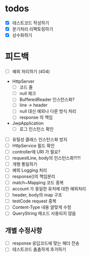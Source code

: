 # todos

- [x] 테스트코드 작성하기
- [x] 분기처리 리팩토링하기
- [x] 상수화하기

# 피드백
- [ ] 예외 처리하기 (404)
- HttpServer
  - [ ] 코드 줄
  - [ ] null 체크
  - [ ] BufferedReader 인스턴스화?
  - [ ] line -> header
  - [ ] null 대신 예외나 다른 방식 처리
  - [ ] response 의 책임
- JwpApplication
  - [ ] 로그 인스턴스 확인
- [ ] 유틸성 클래스 인스턴스화 방지
- [ ] HttpService 필드 확인
- [ ] controller에 URI 가 필요?
- [ ] requestLine, body의 인스턴스화?!?!
- [ ] 개행 통일하기
- [ ] 예외 Logging 처리
- [ ] response()의 책임분리
- [ ] match~Mapping 코드 중복
- [ ] account 가 동일한 유저에 대한 예외처리
- [ ] header, body의 map 구조
- [ ] testCode request 중복
- [ ] Content-Type 내용 알맞게 수정
- [ ] QueryString 메소드 사용되지 않음
## 개별 수정사항
- [ ] response 응답코드에 맞는 헤더 전송
- [ ] 테스트코드 촘촘하게 추가하기
